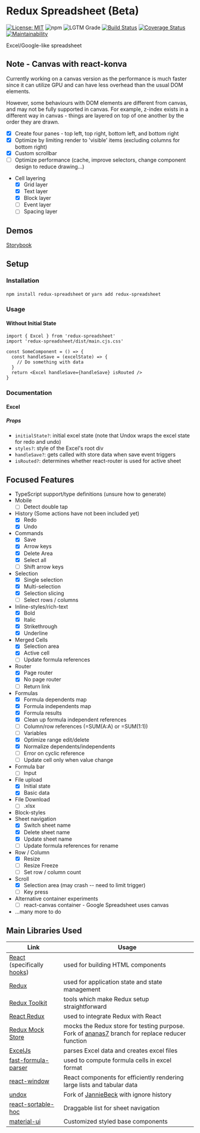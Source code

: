 # Redux Spreadsheet (Beta)

[![License: MIT](https://img.shields.io/badge/License-MIT-blue.svg)](https://github.com/greylemon/redux-spreadsheet/blob/master/LICENSE)
![npm](https://img.shields.io/npm/v/redux-spreadsheet?color=blue)
![LGTM Grade](https://img.shields.io/lgtm/grade/javascript/github/greylemon/redux-spreadsheet)
[![Build Status](https://travis-ci.org/greylemon/redux-spreadsheet.svg?branch=master)](https://travis-ci.org/greylemon/redux-spreadsheet)
[![Coverage Status](https://coveralls.io/repos/github/greylemon/redux-spreadsheet/badge.svg?branch=master)](https://coveralls.io/github/greylemon/redux-spreadsheet?branch=master)
[![Maintainability](https://api.codeclimate.com/v1/badges/34a279ac732e0c37a4bf/maintainability)](https://codeclimate.com/github/greylemon/redux-spreadsheet/maintainability)

Excel/Google-like spreadsheet

## Note - Canvas with react-konva

Currently working on a canvas version as the performance is much faster since it can utilize GPU and can have less overhead than the usual DOM elements.

However, some behaviours with DOM elements are different from canvas, and may not be fully supported in canvas. For example, z-index exists in a different way in canvas - things are layered on top of one another by the order they are drawn.

- [x] Create four panes - top left, top right, bottom left, and bottom right
- [x] Optimize by limiting render to 'visible' items (excluding columns for bottom right)
- [x] Custom scrollbar
- [ ] Optimize performance (cache, improve selectors, change component design to reduce drawing...)
- Cell layering
  - [x] Grid layer
  - [x] Text layer
  - [x] Block layer
  - [ ] Event layer
  - [ ] Spacing layer

## Demos

[Storybook](https://greylemon.github.io/redux-spreadsheet/)

## Setup

### Installation

`npm install redux-spreadsheet` or `yarn add redux-spreadsheet`

### Usage

#### Without Initial State

```tsx
import { Excel } from 'redux-spreadsheet'
import 'redux-spreadsheet/dist/main.cjs.css'

const SomeComponent = () => {
  const handleSave = (excelState) => {
    // Do something with data
  }
  return <Excel handleSave={handleSave} isRouted />
}
```

### Documentation

#### Excel

##### Props

- `initialState?`: initial excel state (note that Undox wraps the excel state for redo and undo)
- `styles?`: style of the Excel's root div
- `handleSave?`: gets called with store data when save event triggers
- `isRouted?`: determines whether react-router is used for active sheet

## Focused Features

- TypeScript support/type definitions (unsure how to generate)
- Mobile
  - [ ] Detect double tap
- History (Some actions have not been included yet)
  - [x] Redo
  - [x] Undo
- Commands
  - [x] Save
  - [x] Arrow keys
  - [x] Delete Area
  - [x] Select all
  - [ ] Shift arrow keys
- Selection
  - [x] Single selection
  - [x] Multi-selection
  - [x] Selection slicing
  - [ ] Select rows / columns
- Inline-styles/rich-text
  - [x] Bold
  - [x] Italic
  - [x] Strikethrough
  - [x] Underline
- Merged Cells
  - [x] Selection area
  - [x] Active cell
  - [ ] Update formula references
- Router
  - [x] Page router
  - [x] No page router
  - [ ] Return link
- Formulas
  - [x] Formula dependents map
  - [x] Formula independents map
  - [x] Formula results
  - [x] Clean up formula independent references
  - [ ] Column/row references (=SUM(A:A) or =SUM(1:1))
  - [ ] Variables
  - [x] Optimize range edit/delete
  - [x] Normalize dependents/independents
  - [ ] Error on cyclic reference
  - [ ] Update cell only when value change
- Formula bar
  - [ ] Input
- File upload
  - [x] Initial state
  - [x] Basic data
- File Download
  - [ ] .xlsx
- Block-styles
- Sheet navigation
  - [x] Switch sheet name
  - [x] Delete sheet name
  - [x] Update sheet name
  - [ ] Update formula references for rename
- Row / Column
  - [x] Resize
  - [ ] Resize Freeze
  - [ ] Set row / column count
- Scroll
  - [x] Selection area (may crash -- need to limit trigger)
  - [ ] Key press
- Alternative container experiments
  - [ ] react-canvas container - Google Spreadsheet uses canvas
- ...many more to do

## Main Libraries Used

| Link                                                                                                 | Usage                                                                                                                        |
| ---------------------------------------------------------------------------------------------------- | ---------------------------------------------------------------------------------------------------------------------------- |
| [React](https://reactjs.org/) (specifically [hooks](https://reactjs.org/docs/hooks-overview.html))   | used for building HTML components                                                                                            |
| [Redux](https://redux.js.org/)                                                                       | used for application state and state management                                                                              |
| [Redux Toolkit](https://redux-toolkit.js.org/)                                                       | tools which make Redux setup straightforward                                                                                 |
| [React Redux](https://react-redux.js.org/)                                                           | used to integrate Redux with React                                                                                           |
| [Redux Mock Store](https://github.com/ananas7/redux-mock-store/tree/feature/extended-replaceReducer) | mocks the Redux store for testing purpose. Fork of [ananas7](https://github.com/ananas7) branch for replace reducer function |
| [ExcelJs](https://github.com/exceljs/exceljs)                                                        | parses Excel data and creates excel files                                                                                    |
| [fast-formula-parser](https://github.com/LesterLyu/fast-formula-parser)                              | used to compute formula cells in excel format                                                                                |
| [react-window](https://github.com/bvaughn/react-window)                                              | React components for efficiently rendering large lists and tabular data                                                      |
| [undox](https://github.com/greylemon/undox)                                                          | Fork of [JannieBeck](https://github.com/JannicBeck/undox) with ignore history                                                |
| [react-sortable-hoc](https://github.com/clauderic/react-sortable-hoc)                                | Draggable list for sheet navigation                                                                                          |
| [material-ui](https://github.com/mui-org/material-ui)                                                | Customized styled base components                                                                                            |
